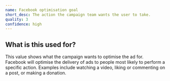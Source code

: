 ```yaml
---
name: Facebook optimisation goal
short_desc: The action the campaign team wants the user to take.
quality: 3
confidence: high
---
```


## What is this used for?

This value shows what the campaign wants to optimise the ad for.
Facebook will optimise the delivery of ads to people most likely to perform a specific action.
Examples include watching a video, liking or commenting on a post, or making a donation.
